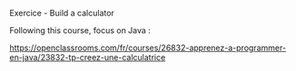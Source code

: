 Exercice - Build a calculator

Following this course, focus on Java :

https://openclassrooms.com/fr/courses/26832-apprenez-a-programmer-en-java/23832-tp-creez-une-calculatrice
